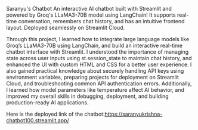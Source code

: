 Saranyu's Chatbot 
An interactive AI chatbot built with Streamlit and powered by Groq's LLaMA3-70B model using LangChain!
It supports real-time conversation, remembers chat history, and has an intuitive frontend layout.
Deployed seamlessly on Streamlit Cloud.


Through this project, I learned how to integrate large language models like Groq’s LLaMA3-70B using LangChain, and build an interactive real-time chatbot interface with Streamlit.
I understood the importance of managing state across user inputs using st.session_state to maintain chat history, and enhanced the UI with custom HTML and CSS for a better user experience.
I also gained practical knowledge about securely handling API keys using environment variables, preparing projects for deployment on Streamlit Cloud, and troubleshooting common API authentication errors.
Additionally, I learned how model parameters like temperature affect AI behavior, and improved my overall skills in debugging, deployment, and building production-ready AI applications.

Here is the deployed link of the chatbot:https://saranyukrishna-chatbot100.streamlit.app/

